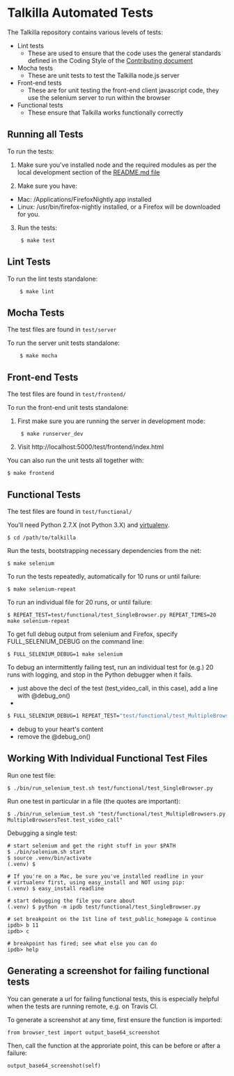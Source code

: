 Talkilla Automated Tests
========================

The Talkilla repository contains various levels of tests:

* Lint tests
  * These are used to ensure that the code uses the general standards
  defined in the Coding Style of the [Contributing document](../CONTRIBUTING.md)
* Mocha tests
  * These are unit tests to test the Talkilla node.js server
* Front-end tests
  * These are for unit testing the front-end client javascript code, they use the selenium server to run within the browser
* Functional tests
  * These ensure that Talkilla works functionally correctly

Running all Tests
-----------------

To run the tests:

1. Make sure you've installed node and the required modules as per the local development section of the [README.md file](../README.md)

2. Make sure you have:
  * Mac: /Applications/FirefoxNightly.app installed
  * Linux: /usr/bin/firefox-nightly installed, or a Firefox will be downloaded for you.

3. Run the tests:

        $ make test

Lint Tests
----------

To run the lint tests standalone:

        $ make lint

Mocha Tests
-----------

The test files are found in `test/server`

To run the server unit tests standalone:

        $ make mocha

Front-end Tests
---------------

The test files are found in `test/frontend/`

To run the front-end unit tests standalone:

1. First make sure you are running the server in development mode:

        $ make runserver_dev

2. Visit http://localhost:5000/test/frontend/index.html

You can also run the unit tests all together with:

    $ make frontend

Functional Tests
----------------

The test files are found in `test/functional/`

You'll need Python 2.7.X (not Python 3.X) and
[virtualenv](https://pypi.python.org/pypi/virtualenv).

    $ cd /path/to/talkilla

Run the tests, bootstrapping necessary dependencies from the net:

    $ make selenium

To run the tests repeatedly, automatically for 10 runs or until failure:

    $ make selenium-repeat

To run an individual file for 20 runs, or until failure:

    $ REPEAT_TEST=test/functional/test_SingleBrowser.py REPEAT_TIMES=20 make selenium-repeat

To get full debug output from selenium and Firefox, specify FULL_SELENIUM_DEBUG on the command line:

    $ FULL_SELENIUM_DEBUG=1 make selenium

To debug an intermittently failing test, run an individual test for (e.g.) 20
runs with logging, and stop in the Python debugger when it fails.

* just above the decl of the test (test_video_call, in this case),
  add a line with @debug_on()
*
```bash
$ FULL_SELENIUM_DEBUG=1 REPEAT_TEST="test/functional/test_MultipleBrowsers.py MultipleBrowsersTest.test_video_call" REPEAT_TIMES=20 make selenium-repeat
```
* debug to your heart's content
* remove the @debug_on()

Working With Individual Functional Test Files
---------------------------------------------

Run one test file:

    $ ./bin/run_selenium_test.sh test/functional/test_SingleBrowser.py

Run one test in particular in a file (the quotes are important):

    $ ./bin/run_selenium_test.sh "test/functional/test_MultipleBrowsers.py MultipleBrowsersTest.test_video_call"

Debugging a single test:

    # start selenium and get the right stuff in your $PATH
    $ ./bin/selenium.sh start
    $ source .venv/bin/activate
    (.venv) $

    # If you're on a Mac, be sure you've installed readline in your
    # virtualenv first, using easy_install and NOT using pip:
    (.venv) $ easy_install readline

    # start debugging the file you care about
    (.venv) $ python -m ipdb test/functional/test_SingleBrowser.py

    # set breakpoint on the 1st line of test_public_homepage & continue
    ipdb> b 11
    ipdb> c

    # breakpoint has fired; see what else you can do
    ipdb> help

Generating a screenshot for failing functional tests
----------------------------------------------------

You can generate a url for failing functional tests, this is especially helpful when the tests are running remote, e.g. on Travis CI.

To generate a screenshot at any time, first ensure the function is imported:

    from browser_test import output_base64_screenshot

Then, call the function at the approriate point, this can be before or after a failure:

    output_base64_screenshot(self)
